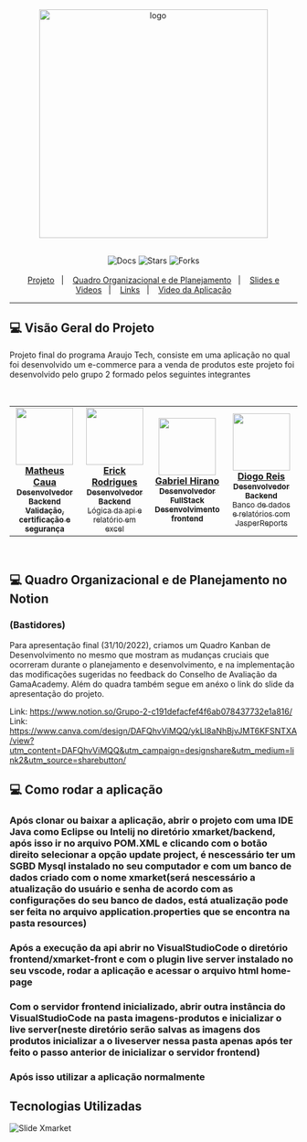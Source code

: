   <div align="center">
    <img src="https://user-images.githubusercontent.com/93298872/199025317-c9f3a736-1398-476e-9b70-8f77acfe7451.svg" alt="logo" width="400px"/>
  </div><br>
  
  <p align="center">
    <img src="https://img.shields.io/static/v1?label=docs&message=100%&color=orange&labelColor=121214" alt="Docs">
    <img src="https://img.shields.io/github/stars/Squad34-Recode/BienVenido-SpringBootReactJS-Entrega4-Final?label=stars&message=MIT&color=orange&labelColor=121214" alt="Stars">
  <img src="https://img.shields.io/github/forks/Squad34-Recode/BienVenido-SpringBootReactJS-Entrega4-Final?label=forks&message=MIT&color=orange&labelColor=121214" alt="Forks">
  <br><br>
    <a href="#-visão-geral-do-projeto">Projeto</a>&nbsp;&nbsp;&nbsp;|&nbsp;&nbsp;&nbsp;
    <a href="#-quadro-organizacional-e-de-planejamento-no-miro">Quadro Organizacional e de Planejamento</a>&nbsp;&nbsp;&nbsp;|&nbsp;&nbsp;&nbsp;
    <a href="#-slides-e-videos">Slides e Videos</a>&nbsp;&nbsp;&nbsp;|&nbsp;&nbsp;&nbsp;
    <a href="#-links-da-aplicação-via-heroku-e-firebase">Links</a>&nbsp;&nbsp;&nbsp;|&nbsp;&nbsp;&nbsp;
    <a href="#-video-da-aplicação">Video da Aplicação</a>
  </p>
  
  ---

## 💻 Visão Geral do Projeto
Projeto final do programa Araujo Tech, consiste em uma aplicação no qual foi desenvolvido um e-commerce para a venda de produtos
este projeto foi desenvolvido pelo grupo 2 formado pelos seguintes integrantes

<br>

<table align="center">
  <tr>
    <td align="center"><a href="https://github.com/matheuscaua"><img src="https://user-images.githubusercontent.com/93298872/199026288-0ab819a3-e27c-441e-ab61-47b0be3522ed.JPG" width="100px;" alt=""/><br/><b>Matheus Caua</b><br><sub><b>Desenvolvedor Backend<br>Validação, certificação e segurança</b></sub></a></td>
    <td align="center"><a href="https://github.com/ErickRodriguesfh"><img src="https://user-images.githubusercontent.com/93298872/199026392-76c0acc2-db35-475a-bd80-01085f638c9f.JPG" width="100px;" alt=""/><br /><b>Erick Rodrigues</b><br><sub><b>Desenvolvedor Backend</b><br>Lógica da api e relatório em excel</b></sub></a></td>
    <td align="center"><a href="https://github.com/gabrielhirano"><img src="https://user-images.githubusercontent.com/93298872/199026430-c8cf091c-1b5d-45f2-a25c-25e05b481196.JPG" width="100px;" alt=""/><br /><b>Gabriel Hirano</b><br><sub><b>Desenvolvedor FullStack<br>Desenvolvimento frontend </b></sub></a></td>
    <td align="center"><a href="https://github.com/DiogaoRecode"><img src="https://user-images.githubusercontent.com/93298872/199026582-71a9d67e-c598-44ec-9b28-cb330b25ea47.JPG" width="100px;" alt=""/><br /><b>Diogo Reis</b><br><sub><b>Desenvolvedor Backend</b><br>Banco de dados e relatórios com JasperReports</sub></a></td>

</table>

<br>



## 💻 Quadro Organizacional e de Planejamento no Notion 
### (Bastidores)

Para apresentação final (31/10/2022), criamos um Quadro Kanban de Desenvolvimento no mesmo que mostram as mudanças cruciais que ocorreram durante o  planejamento e desenvolvimento, e na implementação das modificações sugeridas no feedback do Conselho de Avaliação da GamaAcademy. Além do quadra também segue em anéxo o link do slide da apresentação do projeto.

Link: <https://www.notion.so/Grupo-2-c191defacfef4f6ab078437732e1a816/> <br>
Link: <https://www.canva.com/design/DAFQhvViMQQ/ykLI8aNhBjvJMT6KFSNTXA/view?utm_content=DAFQhvViMQQ&utm_campaign=designshare&utm_medium=link2&utm_source=sharebutton/>

## 💻 Como rodar a aplicação

<h3>Após clonar ou baixar a aplicação, abrir o projeto com uma IDE Java como Eclipse ou Intelij no diretório xmarket/backend, após isso ir no arquivo POM.XML e clicando com o botão direito
selecionar a opção update project, é nescessário ter um SGBD Mysql instalado no seu computador e com um banco de dados criado com o nome xmarket(será nescessário
a atualização do usuário e senha de acordo com as configurações do seu banco de dados, está atualização pode ser feita no arquivo application.properties que se
encontra na pasta resources)</h3>
<h3>Após a execução da api abrir no VisualStudioCode o diretório frontend/xmarket-front e com o plugin live server instalado no seu vscode, rodar a aplicação
e acessar o arquivo html home-page</h3>
<h3>Com o servidor frontend inicializado, abrir outra instância do VisualStudioCode na pasta imagens-produtos e inicializar o live server(neste diretório
serão salvas as imagens dos produtos inicializar a o liveserver nessa pasta apenas após ter feito o passo anterior de inicializar o servidor frontend)</h3>
<h3>Após isso utilizar a aplicação normalmente</h3>


##  Tecnologias Utilizadas

![Slide Xmarket](https://user-images.githubusercontent.com/93298872/199038331-650c322c-be28-4a57-b959-5fc1ee50b829.jpg)




